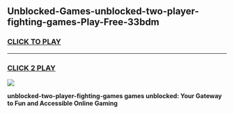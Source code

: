 
## Unblocked-Games-unblocked-two-player-fighting-games-Play-Free-33bdm
<h3>
<a href="https://premium76.site?title=unblocked-two-player-fighting-games&ref=15A">CLICK TO PLAY</a></h3>
<hr>

<h3>
<a href="https://premium76.site?title=unblocked-two-player-fighting-games&ref=15A">CLICK 2 PLAY</a>
  
</h3>

<a href="https://premium76.site?title=unblocked-two-player-fighting-games&ref=15A"><img src="https://clearcache.store/games.png"></a>


**unblocked-two-player-fighting-games games unblocked: Your Gateway to Fun and Accessible Online Gaming**
